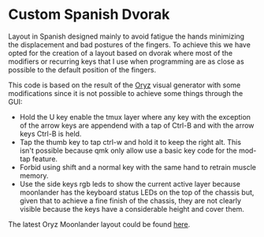 # Custom Spanish Dvorak

Layout in Spanish designed mainly to avoid fatigue the hands minimizing the displacement and bad postures of the fingers. To achieve this we have opted for the creation of a layout based on dvorak where most of the modifiers or recurring keys that I use when programming are as close as possible to the default position of the fingers.

This code is based on the result of the [Oryz](https://configure.zsa.io/moonlander) visual generator with some modifications since it is not possible to achieve some things through the GUI:

- Hold the U key enable the tmux layer where any key with the exception of the arrow keys are appendend with a tap of Ctrl-B and with the arrow keys Ctrl-B is held.
- Tap the thumb key to tap ctrl-w and hold it to keep the right alt. This isn't possible because qmk only allow use a basic key code for the mod-tap feature.
- Forbid using shift and a normal key with the same hand to retrain muscle memory.
- Use the side keys rgb leds to show the current active layer because moonlander has the keyboard status LEDs on the top of the chassis but, given that to achieve a fine finish of the chassis, they are not clearly visible because the keys have a considerable height and cover them.

The latest Oryz Moonlander layout could be found [here](https://configure.zsa.io/moonlander/layouts/yEyKr/latest).
